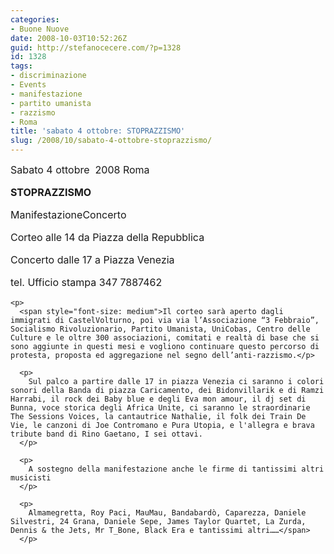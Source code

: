 ```yaml
---
categories:
- Buone Nuove
date: 2008-10-03T10:52:26Z
guid: http://stefanocecere.com/?p=1328
id: 1328
tags:
- discriminazione
- Events
- manifestazione
- partito umanista
- razzismo
- Roma
title: 'sabato 4 ottobre: STOPRAZZISMO'
slug: /2008/10/sabato-4-ottobre-stoprazzismo/
---
```


<div>
  <span style="font-size: medium">Sabato 4 ottobre  2008 Roma</p> 
  
  <p>
    <strong>STOPRAZZISMO</strong>
  </p>
  
  <p>
    ManifestazioneConcerto  
  </p>
  
  <p>
    Corteo alle 14 da Piazza della Repubblica
  </p>
  
  <p>
    Concerto dalle 17 a Piazza Venezia
  </p>
  
  <p>
    tel. Ufficio stampa 347 7887462
  </p>
  
  <p>
    </span></div> 
    
    <p>
      <span style="font-size: medium">Il corteo sarà aperto dagli immigrati di CastelVolturno, poi via via l’Associazione “3 Febbraio”, Socialismo Rivoluzionario, Partito Umanista, UniCobas, Centro delle Culture e le oltre 300 associazioni, comitati e realtà di base che si sono aggiunte in questi mesi e vogliono continuare questo percorso di protesta, proposta ed aggregazione nel segno dell’anti-razzismo.</p> 
      
      <p>
        Sul palco a partire dalle 17 in piazza Venezia ci saranno i colori sonori della Banda di piazza Caricamento, dei Bidonvillarik e di Ramzi Harrabi, il rock dei Baby blue e degli Eva mon amour, il dj set di Bunna, voce storica degli Africa Unite, ci saranno le straordinarie The Sessions Voices, la cantautrice Nathalie, il folk dei Train De Vie, le canzoni di Joe Contromano e Pura Utopia, e l'allegra e brava tribute band di Rino Gaetano, I sei ottavi.
      </p>
      
      <p>
        A sostegno della manifestazione anche le firme di tantissimi altri musicisti
      </p>
      
      <p>
        Almamegretta, Roy Paci, MauMau, Bandabardò, Caparezza, Daniele Silvestri, 24 Grana, Daniele Sepe, James Taylor Quartet, La Zurda, Dennis & the Jets, Mr T_Bone, Black Era e tantissimi altri……</span>
      </p>